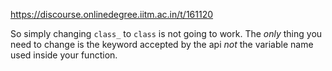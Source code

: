 https://discourse.onlinedegree.iitm.ac.in/t/161120

So simply changing <code>class_</code> to <code>class</code> is not going to work. The <em>only</em> thing you need to change is the keyword accepted by the api <em>not</em> the variable name used inside your function.
